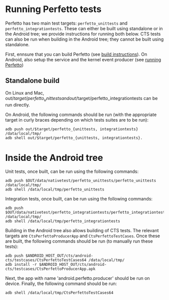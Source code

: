 # Running Perfetto tests

Perfetto has two main test targets: `perfetto_unittests` and
`perfetto_integrationtests`. These can either be built using standalone or in
the Android tree; we provide instructions for running both below. CTS tests can
also be run when building in the Android tree; they cannot be built using
standalone.

First, ennsure that you can build Perfetto (see [build
instructions](build_instructions.md)). On Android, also setup the service and
the kernel event producer (see [running Perfetto](running_perfetto.md))

## Standalone build
On Linux and Mac, out/$target/perfetto_unittests and
out/$target/perfetto_integrationtests can be run directly.

On Android, the following commands should be run (with the appropriate target in
curly braces depending on which tests suites are to be run):
```
adb push out/$target/perfetto_{unittests, integrationtests} /data/local/tmp/
adb shell out/$target/perfetto_{unittests, integrationtests}.
```

# Inside the Android tree
Unit tests, once built, can be run using the following commands:
```
adb push $OUT/data/nativetest/perfetto_unittests/perfetto_unittests /data/local/tmp/
adb shell /data/local/tmp/perfetto_unittests
```

Integration tests, once built, can be run using the following commands:
```
adb push $OUT/data/nativetest/perfetto_integrationtests/perfetto_integrationtests /data/local/tmp/
adb shell /data/local/tmp/perfetto_integrationtests
```

Building in the Android tree also allows building of CTS tests. The relevant
targets are `CtsPerfettoProducerApp` and `CtsPerfettoTestCases`. Once these are
built, the following commands should be run (to manually run these tests):
```
adb push $ANDROID_HOST_OUT/cts/android-cts/testcases/CtsPerfettoTestCases64 /data/local/tmp/
adb install -r $ANDROID_HOST_OUT/cts/android-cts/testcases/CtsPerfettoProducerApp.apk
```
Next, the app with name 'android.perfetto.producer' should be run on device.
Finally, the following command should be run:
```
adb shell /data/local/tmp/CtsPerfettoTestCases64
```
